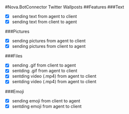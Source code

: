 #Nova.BotConnector Twitter Wallposts
##Features
###Text
- [x] sending text from agent to client
- [x] sending text from client to agent

###Pictures
- [x] sending pictures from agent to client
- [x] sending pictures from client to agent

###Files
- [x] sending .gif from client to agent
- [x] sentding .gif from agent to client
- [x] sentding video (.mp4) from agent to client
- [x] sentding video (.mp4) from agent to client

###Emoji
- [x] sending emoji from client to agent
- [x] sentding emoji from agent to client